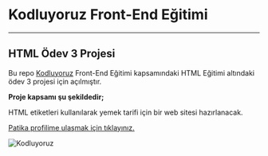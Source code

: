 # Kodluyoruz Front-End Eğitimi
---
## HTML Ödev 3 Projesi

Bu repo [Kodluyoruz](kodluyoruz.org) Front-End Eğitimi kapsamındaki HTML Eğitimi altındaki ödev 3 projesi için açılmıştır.

**Proje kapsamı şu şekildedir;**

HTML etiketleri kullanılarak yemek tarifi için bir web sitesi hazırlanacak. 

[Patika profilime ulaşmak için tıklayınız.](https://app.patika.dev/edamiaj)

![Kodluyoruz](https://miro.medium.com/max/3150/2*TZeK0kyHTRHVv3gUi8BtQg.png)